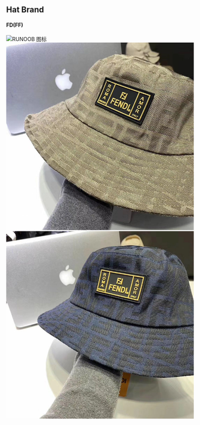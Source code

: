 ## Hat Brand

#### FD(FF)
![RUNOOB 图标](./imgs/fd01.jpg)
![RUNOOB 图标](./imgs/fd02.jpg)
![RUNOOB 图标](./imgs/fd03.jpg)